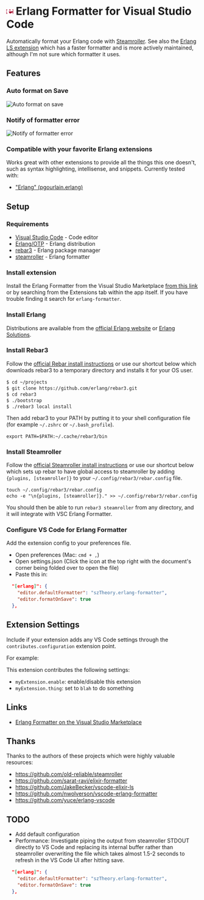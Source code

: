 # <img src="images/erlang.png" width="18"> Erlang Formatter for Visual Studio Code

Automatically format your Erlang code with [Steamroller](https://github.com/old-reliable/steamroller). See also the [Erlang LS extension](https://marketplace.visualstudio.com/items?itemName=erlang-ls.erlang-ls) which has a faster formatter and is more actively maintained, although I'm not sure which formatter it uses.

## Features

### Auto format on Save

![Auto format on save](https://user-images.githubusercontent.com/28652/72016514-d37fc400-325b-11ea-8a88-29608d198860.gif)

### Notify of formatter error

![Notify of formatter error](https://user-images.githubusercontent.com/28652/72013240-6a954d80-3255-11ea-8f49-524ebafdc489.png)

### Compatible with your favorite Erlang extensions

Works great with other extensions to provide all the things this one doesn't, such as syntax highlighting, intellisense, and snippets. Currently tested with:

- ["Erlang" (pgourlain.erlang)](https://marketplace.visualstudio.com/items?itemName=pgourlain.erlang)

## Setup

### Requirements

- [Visual Studio Code](https://code.visualstudio.com/) - Code editor
- [Erlang/OTP](https://www.erlang-solutions.com/resources/download.html) - Erlang distribution
- [rebar3](https://www.rebar3.org/) - Erlang package manager
- [steamroller](https://github.com/old-reliable/steamroller) - Erlang formatter

### Install extension

Install the Erlang Formatter from the Visual Studio Marketplace [from this link](https://marketplace.visualstudio.com/items?itemName=szTheory.erlang-formatter) or by searching from the Extensions tab within the app itself. If you have trouble finding it search for `erlang-formatter`.

### Install Erlang

Distributions are available from the [official Erlang website](https://www.erlang.org/downloads) or [Erlang Solutions](https://www.erlang-solutions.com/resources/download.html).

### Install Rebar3

Follow the [official Rebar install instructions](https://www.rebar3.org/docs/getting-started) or use our shortcut below which downloads rebar3 to a temporary directory and installs it for your OS user.

    $ cd ~/projects
    $ git clone https://github.com/erlang/rebar3.git
    $ cd rebar3
    $ ./bootstrap
    $ ./rebar3 local install

Then add rebar3 to your PATH by putting it to your shell configuration file (for example `~/.zshrc` or `~/.bash_profile`).

    export PATH=$PATH:~/.cache/rebar3/bin

### Install Steamroller

Follow the [official Steamroller install instructions](https://github.com/old-reliable/steamroller) or use our shortcut below which sets up rebar to have global access to steamroller by adding `{plugins, [steamroller]}` to your `~/.config/rebar3/rebar.config` file.

    touch ~/.config/rebar3/rebar.config
    echo -e "\n{plugins, [steamroller]}." >> ~/.config/rebar3/rebar.config

You should then be able to run `rebar3 steamroller` from any directory, and it will integrate with VSC Erlang Formatter.

### Configure VS Code for Erlang Formatter

Add the extension config to your preferences file.

- Open preferences (Mac: `cmd + ,`)
- Open settings.json (Click the icon at the top right with the document's corner being folded over to open the file)
- Paste this in:

```json
  "[erlang]": {
    "editor.defaultFormatter": "szTheory.erlang-formatter",
    "editor.formatOnSave": true
  },
```

## Extension Settings

Include if your extension adds any VS Code settings through the `contributes.configuration` extension point.

For example:

This extension contributes the following settings:

- `myExtension.enable`: enable/disable this extension
- `myExtension.thing`: set to `blah` to do something

## Links

- [Erlang Formatter on the Visual Studio Marketplace](https://marketplace.visualstudio.com/items?itemName=szTheory.erlang-formatter)

## Thanks

Thanks to the authors of these projects which were highly valuable resources:

- https://github.com/old-reliable/steamroller
- https://github.com/sarat-ravi/elixir-formatter
- https://github.com/JakeBecker/vscode-elixir-ls
- https://github.com/nwolverson/vscode-erlang-formatter
- https://github.com/yuce/erlang-vscode

## TODO

- Add default configuration
- Performance: Investigate piping the output from steamroller STDOUT directly to VS Code and replacing its internal buffer rather than steamroller overwriting the file which takes almost 1.5-2 seconds to refresh in the VS Code UI after hitting save.

```json
  "[erlang]": {
    "editor.defaultFormatter": "szTheory.erlang-formatter",
    "editor.formatOnSave": true
  },
```
